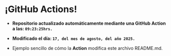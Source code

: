 # ¡GitHub Actions!
* **Repositorio actualizado automáticamente mediante una GitHub Action a las: `09:23:25hrs.`**
* **Modificado el día: `17, del mes de agosto, del año 2025.`**

* Ejemplo sencillo de cómo la **Action** modifica este archivo README.md.
